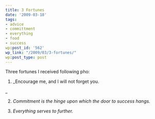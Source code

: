 ```yaml
---
title: 3 Fortunes
date: '2009-03-18'
tags:
- advice
- committment
- everything
- food
- success
wp:post_id: '562'
wp_link: "/2009/03/3-fortunes/"
wp:post_type: post
---
```


Three fortunes I received following pho:

1. _Encourage me, and I will not forget you.

_

2. _Commitment is the hinge upon which the door to success hangs._

3. _Everything serves to further._
